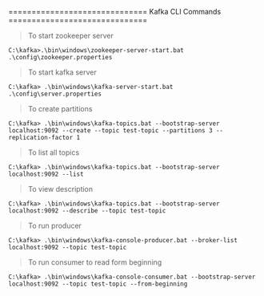 ============================== Kafka CLI Commands ==============================

>To start zookeeper server

	C:\kafka>.\bin\windows\zookeeper-server-start.bat .\config\zookeeper.properties

>To start kafka server

	C:\kafka> .\bin\windows\kafka-server-start.bat .\config\server.properties

>To create partitions

	C:\kafka> .\bin\windows\kafka-topics.bat --bootstrap-server localhost:9092 --create --topic test-topic --partitions 3 --replication-factor 1

>To list all topics

	C:\kafka> .\bin\windows\kafka-topics.bat --bootstrap-server localhost:9092 --list
	
>To view description

	C:\kafka> .\bin\windows\kafka-topics.bat --bootstrap-server localhost:9092 --describe --topic test-topic

>To run producer

	C:\kafka> .\bin\windows\kafka-console-producer.bat --broker-list localhost:9092 --topic test-topic
	
>To run consumer to read form beginning

	C:\kafka> .\bin\windows\kafka-console-consumer.bat --bootstrap-server localhost:9092 --topic test-topic --from-beginning
	